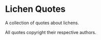 # Lichen Quotes

A collection of quotes about lichens.

All quotes copyright their respective authors.